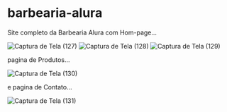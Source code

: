 # barbearia-alura

Site completo da Barbearia Alura com Hom-page...

![Captura de Tela (127)](https://user-images.githubusercontent.com/91892938/168454528-14aa08ba-0170-4c0f-9826-b43ce720c132.png)
![Captura de Tela (128)](https://user-images.githubusercontent.com/91892938/168454537-c40b5ad0-79c1-4e48-b4b9-2ce8cc0b5517.png)
![Captura de Tela (129)](https://user-images.githubusercontent.com/91892938/168454539-5b236704-f2d7-4dc1-922f-bcc1b1cf3495.png)

pagina de Produtos...

![Captura de Tela (130)](https://user-images.githubusercontent.com/91892938/168454544-37fb5f92-e065-42dc-aa4e-fb22d4354b64.png)

e pagina de Contato...

![Captura de Tela (131)](https://user-images.githubusercontent.com/91892938/168454560-c6a9cfc4-6f4d-41bb-bd9f-367c2230ee30.png)
